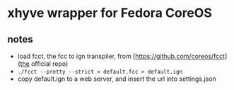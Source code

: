 # xhyve wrapper for Fedora CoreOS

## notes

- load fcct, the fcc to ign transpiler, from [https://github.com/coreos/fcct](the official repo)
- `./fcct --pretty --strict < default.fcc > default.ign`
- copy default.ign to a web server, and insert the url into settings.json
